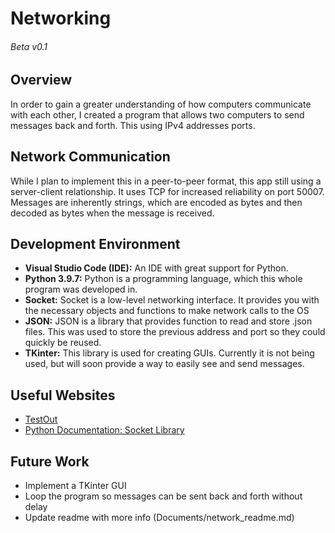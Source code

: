 # Networking
###### Beta v0.1
 
## Overview
In order to gain a greater understanding of how computers communicate with each other, I created a program that allows two computers to send messages back and forth. This using IPv4 addresses ports. 

## Network Communication
While I plan to implement this in a peer-to-peer format, this app still using a server-client relationship. It uses TCP for increased reliability on port 50007. Messages are inherently strings, which are encoded as bytes and then decoded as bytes when the message is received.

## Development Environment
* __Visual Studio Code (IDE):__ An IDE with great support for Python.
* __Python 3.9.7:__ Python is a programming language, which this whole program was developed in.
* __Socket:__ Socket is a low-level networking interface. It provides you with the necessary objects and functions to make network calls to the OS
* __JSON:__ JSON is a library that provides function to read and store .json files. This was used to store the previous address and port so they could quickly be reused.
* __TKinter:__ This library is used for creating GUIs. Currently it is not being used, but will soon provide a way to easily see and send messages.

## Useful Websites
* [TestOut](https://labsimapp.testout.com/)
* [Python Documentation: Socket Library](https://docs.python.org/3.9/library/socket.html#)

## Future Work
* Implement a TKinter GUI
* Loop the program so messages can be sent back and forth without delay
* Update readme with more info (Documents/network_readme.md)
